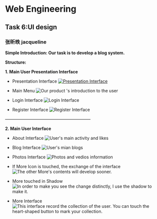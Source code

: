 # Web Engineering
## Task 6:UI design
### 张昕昳 jacqueline

**Simple Introduction: Our task is to develop a blog system.**


**Structure:**

**1. Main User Presentation Interface**
* Presentation Interface
[![](https://lh4.googleusercontent.com/-2u3EgdN_i8E/VYuTwZ4Q5AI/AAAAAAAAAEg/WaGMOjB9lRY/w886-h602-no/Presentation.gif "Presentation Interface")](#)


* Main Menu
![Our product 's introduction to the user](https://lh3.googleusercontent.com/Xt7pyiuekFNuK8FwZ5u8Nl4y1OOJmxuMI3DfvlrqgA=w1019-h692-no "menu")



* Login Interface
![](https://lh3.googleusercontent.com/iDg7q5r9_H2ktTgAwJ4AujZKlbty6ifHELT77Iug1g=w1019-h692-no "Login Interface")



* Register Interface
![](https://lh3.googleusercontent.com/Tul3__QNtqkwWlsSnwJ4QLMo1kyYrM_Ijz3JZ63HHw=w1019-h692-no "Register Interface")

————————————————————


**2. Main User Interface**
* About Interface
![User's main activity and likes](https://lh3.googleusercontent.com/fVSiOJvBVr2zmrOFBqWBncC_amW1ns_-Uj6EzI7hcg=w865-h692-no "About Interface")



* Blog Interface
![User's mian blogs](https://lh3.googleusercontent.com/aStoQ03tCfRuL_onhr9nrQkFX85cGBFs2zIyxO2OFg=w865-h692-no "Blog Interface")



* Photos Interface
![Photos and vedios information](https://lh3.googleusercontent.com/Tl1zC01v6l616fPiT00aQGssRri-T9F4xmsEnWPSSg=w865-h692-no "Photos Interface")



* If More Icon is touched, the exchange of the interface
![The other More's contents will develop sooner.](https://lh3.googleusercontent.com/oSwn0yC03zhgH8Lcl3x_nHtm6gpOdFjTyMjf1-OVEg=w865-h692-no "The More navigator will show up a selector icon :Colletcions.")



* More touched in Shadow
![In order to make you see the  change distinctly, I use the shadow to make it.](https://lh3.googleusercontent.com/kHK_m01mCrQ6I9l4lg0yH75mGTx9yX-qAPvHU5zp2w=w865-h692-no)



* More Interface
![This interface record the collection of the user. You can touch the heart-shaped button to mark your collection.](https://lh3.googleusercontent.com/VVPx7VIOABmX1_8hq9m3GekRHRbE2Jn3f2EwSwa2bg=w865-h692-no "More Interface")

